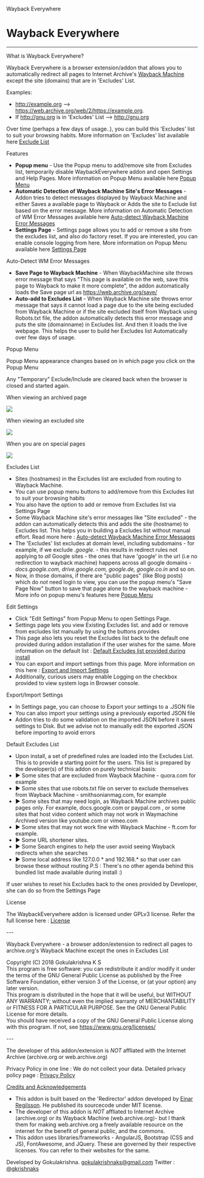 Wayback Everywhere          

Wayback Everywhere
==================

* * *

What is Wayback Everywhere?

Wayback Everywhere is a browser extension/addon that allows you to automatically redirect all pages to Internet Archive's [Wayback Machine](https://web.archive.org) except the site (domains) that are in 'Excludes' List.  
  
Examples:

*   http://example.org          --\> https://web.archive.org/web/2/https://example.org.
*   If http://gnu.org is in 'Excludes' List --> http://gnu.org  
    

  
Over time (perhaps a few days of usage..), you can build this 'Excludes' list to suit your browsing habits. More information on 'Excludes' list available here [Exclude List](#excludepattern)

  

Features

*   **Popup menu** \- Use the Popup menu to add/remove site from Excludes list, temporarily disable WaybackEverywhere addon and open Settings and Help Pages. More information on Popup Menu available here [Popup Menu](#popup)
*   **Automatic Detection of Wayback Machine Site's Error Messages** \- Addon tries to detect messages displayed by Wayback Machine and either Saves a available page to Wayback or Adds the site to Exclude list based on the error message. More information on Automatic Detection of WM Error Messages available here [Auto-detect Wayback Machine Error Messages](#AutodetectWayBackMessages)
*   **Settings Page** \- Settings page allows you to add or remove a site from the excludes list, and also do factory reset. If you are interested, you can enable console logging from here. More information on Popup Menu available here [Settings Page](#settings)

  

Auto-Detect WM Error Messages

*   **Save Page to Wayback Machine** \- When WaybackMachine site throws error message that says "This page is available on the web, save this page to Wayback to make it more complete", the addon automatically loads the Save page url as https://web.archive.org/save/ <URL>
*   **Auto-add to Excludes List** \- When Wayback Machine site throws error message that says it cannot load a page due to the site being excluded from Wayback Machine or if the site excluded itself from Wayback using Robots.txt file, the addon automatically detects this error message and puts the site (domainname) in Excludes list. And then it loads the live webpage. This helps the user to build her Excludes list Automatically over few days of usage.

  

Popup Menu

Popup Menu appearance changes based on in which page you click on the Popup Menu

Any "Temporary" Exclude/Include are cleared back when the browser is closed and started again.

When viewing an archived page

![](images/ShowExcludes.png)

  

When viewing an excluded site

![](images/ShowIncludes.png)

  

When you are on special pages

![](images/settingspage.png)

  

Excludes List

*   Sites (hostnames) in the Excludes list are excluded from routing to Wayback Machine.
*   You can use popup menu buttons to add/remove from this Excludes list to suit your browsing habits
*   You also have the option to add or remove from Excludes list via Settings Page
*   Some Wayback Machine site's error messages like "Site excluded" - the addon can automatically detects this and adds the site (hostname) to Excludes list. This helps you in building a Excludes list without manual effort. Read more here : [Auto-detect Wayback Machine Error Messages](#AutodetectWayBackMessages)
*   The 'Excludes' list excludes at domain level, including subdomains - for example, if we exclude _*.google.*_ \- this results in redirect rules not applying to _all_ Google sites - the ones that have 'google' in the url (i.e no redirection to wayback machine) happens across all google domains - _docs.google.com, drive.google.com, google.de, google.co.in_ and so on.
*   Now, in those domains, if there are "public pages" (like Blog posts) which do _not_ need login to view, you can use the popup menu's "Save Page Now" button to save that page alone to the wayback machine - More info on popup menu's features here [Popup Menu](#popup)

  

Edit Settings

*   Click "Edit Settings" from Popup Menu to open Settings Page.
*   Settings page lets you view Existing Excludes list. and add or remove from excludes list manually by using the buttons provides
*   This page also lets you reset the Excludes list back to the default one provided during addon installation if the user wishes for the same. More information on the default list : [Default Excludes list provided during install](#defaultexcludepattern)
*   You can export and import settings from this page. More information on this here : [Export and Import Settings](#exportimport)
*   Additionally, curious users may enable Logging on the checkbox provided to view system logs in Browser console.

  

Export/Import Settings

*   In Settings page, you can choose to Export your settings to a .JSON file
*   You can also import your settings using a previously exported JSON file
*   Addon tries to do some validation on the imported JSON before it saves settings to Disk. But we advise not to manually edit the exported JSON before importing to avoid errors

  

Default Excludes List

*   Upon install, a set of predefined rules are loaded into the Excludes List. This is to provide a starting point for the users. This list is prepared by the developer(s) of this addon on purely technical basis:
*   ► Some sites that are excluded from Wayback Machine - quora.com for example
*   ► Some sites that use robots.txt file on server to exclude themselves from Wayback Machine - smithsonianmag.com, for example
*   ► Some sites that may need login, as Wayback Machine archives public pages only. For example, docs.google.com or paypal.com , or some sites that host video content which may not work in Waymachine Archived version like youtube.com or vimeo.com
*   ► Some sites that may not work fine with Wayback Machine - ft.com for example.
*   ► Some URL shortener sites.
*   ► Some Search engines to help the user avoid seeing Wayback redirects when she searches
*   ► Some local address like 127.0.0 * and 192.168.* so that user can browse these without routing
P.S : There's no other agenda behind this bundled list made available during install :)

  
If user wishes to reset his Excludes back to the ones provided by Developer, she can do so from the Settings Page

  

License

The WaybackEverywhere addon is licensed under GPLv3 license. Refer the full license here : [License](LICENSE.html)

  
\-\-\-

Wayback Everywhere - a browser addon/extension to redirect all pages to archive.org's Wayback Machine except the ones in Excludes List  
  
Copyright (C) 2018 Gokulakrishna K S  
This program is free software: you can redistribute it and/or modify it under the terms of the GNU General Public License as published by the Free Software Foundation, either version 3 of the License, or (at your option) any later version.  
This program is distributed in the hope that it will be useful, but WITHOUT ANY WARRANTY; without even the implied warranty of MERCHANTABILITY or FITNESS FOR A PARTICULAR PURPOSE. See the GNU General Public License for more details.  
You should have received a copy of the GNU General Public License along with this program. If not, see https://www.gnu.org/licenses/

\-\-\-

The developer of this addon/extension is _NOT_ affliated with the Internet Archive (archive.org or web.archive.org)

  

Privacy Policy in one line : We do not collect your data. Detailed privacy policy page : [Privacy Policy](privacy.html)

  

[Credits and Acknowledgements](#Credits)

*   This addon is built based on the 'Redirector' addon developed by [Einar Regilsson](http://einaregilsson.com/redirector). He published its sourcecode under MIT license.
*   The developer of this addon is _NOT_ affliated to Internet Archive (archive.org) or its Wayback Machine (web.archive.org)- but I thank them for making web.archive.org a freely available resource on the internet for the benefit of general public, and the commons.
*   This addon uses libraries/frameworks - AngularJS, Bootstrap (CSS and JS), FontAwesome, and JQuery. These are governed by their respective licenses. You can refer to their websites for the same.

Developed by Gokulakrishna. [gokulakrishnaks@gmail.com](mailto:gokulakrishnaks@gmail.com?subject=WaybackEverywhere%20Feedback ) Twitter : [@gkrishnaks](https://twitter.com/gkrishnaks )
